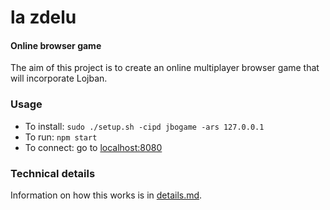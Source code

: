 la zdelu
========

#### Online browser game

The aim of this project is to create an online multiplayer browser game that will incorporate Lojban.

### Usage

  * To install: `sudo ./setup.sh -cipd jbogame -ars 127.0.0.1`
  * To run: `npm start`
  * To connect: go to [localhost:8080](http://localhost:8080/)

### Technical details

Information on how this works is in [details.md](details.md).
